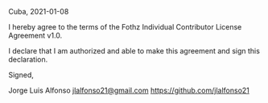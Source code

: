 Cuba, 2021-01-08

I hereby agree to the terms of the Fothz Individual Contributor License
Agreement v1.0.

I declare that I am authorized and able to make this agreement and sign this
declaration.

Signed,

Jorge Luis Alfonso jlalfonso21@gmail.com https://github.com/jlalfonso21
